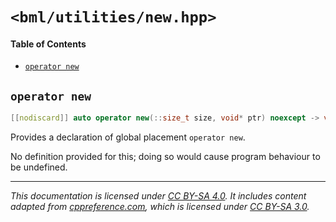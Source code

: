 # `<bml/utilities/new.hpp>`
#### Table of Contents
- [`operator new`](#-operator-new-)

## `operator new`
```c++
[[nodiscard]] auto operator new(::size_t size, void* ptr) noexcept -> void*;
```
Provides a declaration of global placement `operator new`.

No definition provided for this; doing so would cause program behaviour to be undefined.

---
*This documentation is licensed under [CC BY-SA 4.0][1]. It includes content adapted from
[cppreference.com][2], which is licensed under [CC BY-SA 3.0][3].*

[1]: https://creativecommons.org/licenses/by-sa/4.0
[2]: https://en.cppreference.com
[3]: https://creativecommons.org/licenses/by-sa/3.0
